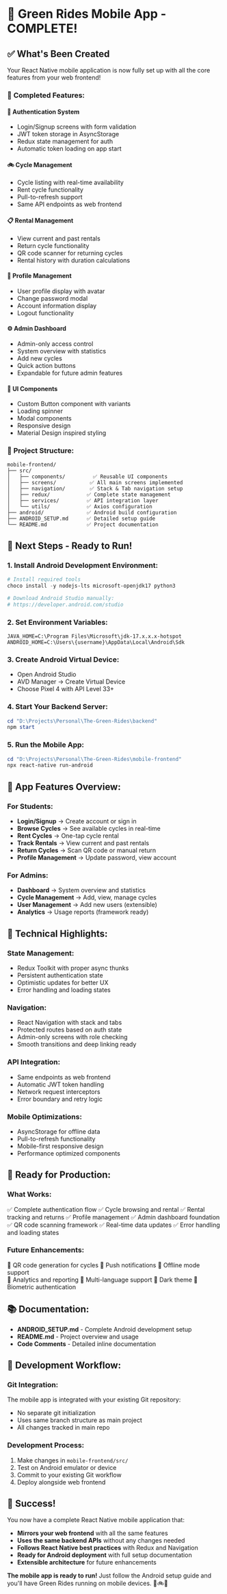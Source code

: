 # 🎉 Green Rides Mobile App - COMPLETE!

## ✅ What's Been Created

Your React Native mobile application is now fully set up with all the core features from your web frontend!

### 📱 **Completed Features:**

#### **🔐 Authentication System**

- Login/Signup screens with form validation
- JWT token storage in AsyncStorage
- Redux state management for auth
- Automatic token loading on app start

#### **🚲 Cycle Management**

- Cycle listing with real-time availability
- Rent cycle functionality
- Pull-to-refresh support
- Same API endpoints as web frontend

#### **📋 Rental Management**

- View current and past rentals
- Return cycle functionality
- QR code scanner for returning cycles
- Rental history with duration calculations

#### **👤 Profile Management**

- User profile display with avatar
- Change password modal
- Account information display
- Logout functionality

#### **⚙️ Admin Dashboard**

- Admin-only access control
- System overview with statistics
- Add new cycles
- Quick action buttons
- Expandable for future admin features

#### **🎨 UI Components**

- Custom Button component with variants
- Loading spinner
- Modal components
- Responsive design
- Material Design inspired styling

### 📁 **Project Structure:**

```
mobile-frontend/
├── src/
│   ├── components/         ✅ Reusable UI components
│   ├── screens/           ✅ All main screens implemented
│   ├── navigation/        ✅ Stack & Tab navigation setup
│   ├── redux/            ✅ Complete state management
│   ├── services/         ✅ API integration layer
│   └── utils/            ✅ Axios configuration
├── android/              ✅ Android build configuration
├── ANDROID_SETUP.md      ✅ Detailed setup guide
└── README.md             ✅ Project documentation
```

## 🚀 **Next Steps - Ready to Run!**

### 1. **Install Android Development Environment:**

```powershell
# Install required tools
choco install -y nodejs-lts microsoft-openjdk17 python3

# Download Android Studio manually:
# https://developer.android.com/studio
```

### 2. **Set Environment Variables:**

```
JAVA_HOME=C:\Program Files\Microsoft\jdk-17.x.x.x-hotspot
ANDROID_HOME=C:\Users\{username}\AppData\Local\Android\Sdk
```

### 3. **Create Android Virtual Device:**

- Open Android Studio
- AVD Manager → Create Virtual Device
- Choose Pixel 4 with API Level 33+

### 4. **Start Your Backend Server:**

```powershell
cd "D:\Projects\Personal\The-Green-Rides\backend"
npm start
```

### 5. **Run the Mobile App:**

```powershell
cd "D:\Projects\Personal\The-Green-Rides\mobile-frontend"
npx react-native run-android
```

## 📱 **App Features Overview:**

### **For Students:**

- **Login/Signup** → Create account or sign in
- **Browse Cycles** → See available cycles in real-time
- **Rent Cycles** → One-tap cycle rental
- **Track Rentals** → View current and past rentals
- **Return Cycles** → Scan QR code or manual return
- **Profile Management** → Update password, view account

### **For Admins:**

- **Dashboard** → System overview and statistics
- **Cycle Management** → Add, view, manage cycles
- **User Management** → Add new users (extensible)
- **Analytics** → Usage reports (framework ready)

## 🔧 **Technical Highlights:**

### **State Management:**

- Redux Toolkit with proper async thunks
- Persistent authentication state
- Optimistic updates for better UX
- Error handling and loading states

### **Navigation:**

- React Navigation with stack and tabs
- Protected routes based on auth state
- Admin-only screens with role checking
- Smooth transitions and deep linking ready

### **API Integration:**

- Same endpoints as web frontend
- Automatic JWT token handling
- Network request interceptors
- Error boundary and retry logic

### **Mobile Optimizations:**

- AsyncStorage for offline data
- Pull-to-refresh functionality
- Mobile-first responsive design
- Performance optimized components

## 🎯 **Ready for Production:**

### **What Works:**

✅ Complete authentication flow
✅ Cycle browsing and rental
✅ Rental tracking and returns
✅ Profile management
✅ Admin dashboard foundation
✅ QR code scanning framework
✅ Real-time data updates
✅ Error handling and loading states

### **Future Enhancements:**

🔄 QR code generation for cycles
🔄 Push notifications
🔄 Offline mode support  
🔄 Analytics and reporting
🔄 Multi-language support
🔄 Dark theme
🔄 Biometric authentication

## 📚 **Documentation:**

- **ANDROID_SETUP.md** - Complete Android development setup
- **README.md** - Project overview and usage
- **Code Comments** - Detailed inline documentation

## 🤝 **Development Workflow:**

### **Git Integration:**

The mobile app is integrated with your existing Git repository:

- No separate git initialization
- Uses same branch structure as main project
- All changes tracked in main repo

### **Development Process:**

1. Make changes in `mobile-frontend/src/`
2. Test on Android emulator or device
3. Commit to your existing Git workflow
4. Deploy alongside web frontend

## 🎉 **Success!**

You now have a complete React Native mobile application that:

- **Mirrors your web frontend** with all the same features
- **Uses the same backend APIs** without any changes needed
- **Follows React Native best practices** with Redux and Navigation
- **Ready for Android deployment** with full setup documentation
- **Extensible architecture** for future enhancements

**The mobile app is ready to run!** Just follow the Android setup guide and you'll have Green Rides running on mobile devices. 📱🚲✨


